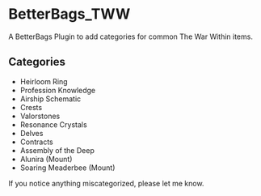 # BetterBags_TWW
A BetterBags Plugin to add categories for common The War Within items.

## Categories
- Heirloom Ring
- Profession Knowledge
- Airship Schematic
- Crests
- Valorstones
- Resonance Crystals
- Delves
- Contracts
- Assembly of the Deep
- Alunira (Mount)
- Soaring Meaderbee (Mount)

If you notice anything miscategorized, please let me know.